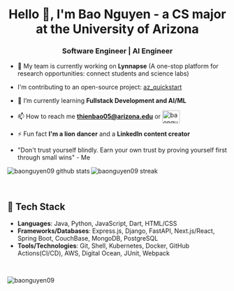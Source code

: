 <h1 align="center">Hello 👋, I'm Bao Nguyen - a CS major at the University of Arizona</h1>
<h3 align="center">Software Engineer | AI Engineer</h3>

- 🔭 My team is currently working on **Lynnapse** (A one-stop platform for research opportunities: connect students and science labs)

- I'm contributing to an open-source project: [az_quickstart](https://github.com/az-digital/az_quickstart/commits?author=BaoNguyen09)

- 🌱 I’m currently learning **Fullstack Development and AI/ML**

- 📫 How to reach me **thienbao05@arizona.edu** or <a href="https://linkedin.com/in/baonguyen05" target="blank"><img align="center" src="https://raw.githubusercontent.com/rahuldkjain/github-profile-readme-generator/master/src/images/icons/Social/linked-in-alt.svg" alt="baonguyen05" height="30" width="40" /></a>

- ⚡ Fun fact **I'm a lion dancer** and a **LinkedIn content creator**

- "Don't trust yourself blindly. Earn your own trust by proving yourself first through small wins" - Me

<p><img align="left" src="https://github-readme-stats.vercel.app/api/top-langs?username=BaoNguyen09&show_icons=true&locale=en&layout=compact" alt="baonguyen09 github stats" /></p>
<p><img align="center" src="https://github-readme-streak-stats.herokuapp.com/?user=baonguyen09&" alt="baonguyen09 streak" /></p>
<br>

## 🌱 Tech Stack

- **Languages**: Java, Python, JavaScript, Dart, HTML/CSS
- **Frameworks/Databases**: Express.js, Django, FastAPI, Next.js/React, Spring Boot, CouchBase, MongoDB, PostgreSQL
- **Tools/Technologies**: Git, Shell, Kubernetes, Docker, GitHub Actions(CI/CD), AWS, Digital Ocean, JUnit, Webpack
<br>
<p align="left"> <img src="https://komarev.com/ghpvc/?username=baonguyen09&label=Profile%20views&color=0e75b6&style=flat" alt="baonguyen09" /> </p>
